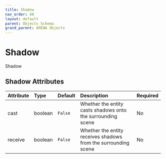 ```yaml
---
title: Shadow
nav_order: 48
layout: default
parent: Objects Schema
grand_parent: ARENA Objects
---
```


<!--CAUTION: This file is autogenerated from https://github.com/arenaxr/arena-schemas. Changes made here may be overwritten.-->


Shadow
======


Shadow

Shadow Attributes
------------------

|Attribute|Type|Default|Description|Required|
| :--- | :--- | :--- | :--- | :--- |
|cast|boolean|```False```|Whether the entity casts shadows onto the surrounding scene|No|
|receive|boolean|```False```|Whether the entity receives shadows from the surrounding scene|No|
